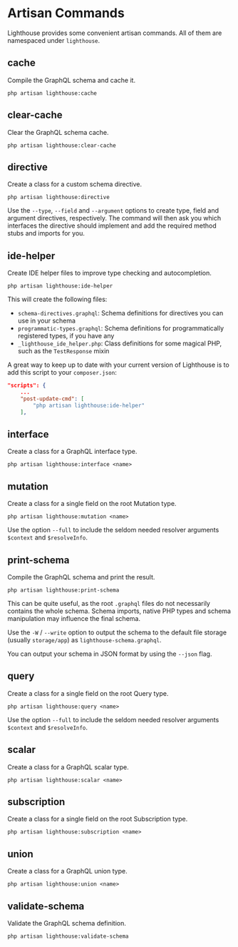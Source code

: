 # Artisan Commands

Lighthouse provides some convenient artisan commands. All of them
are namespaced under `lighthouse`.

## cache

Compile the GraphQL schema and cache it.

    php artisan lighthouse:cache

## clear-cache

Clear the GraphQL schema cache.

    php artisan lighthouse:clear-cache

## directive

Create a class for a custom schema directive.

    php artisan lighthouse:directive

Use the `--type`, `--field` and `--argument` options to create type, field and
argument directives, respectively. The command will then ask you which
interfaces the directive should implement and add the required method stubs and
imports for you.

## ide-helper

Create IDE helper files to improve type checking and autocompletion.

    php artisan lighthouse:ide-helper

This will create the following files:

- `schema-directives.graphql`: Schema definitions for directives you can use in your schema
- `programmatic-types.graphql`: Schema definitions for programmatically registered types, if you have any
- `_lighthouse_ide_helper.php`: Class definitions for some magical PHP, such as the `TestResponse` mixin

A great way to keep up to date with your current version of Lighthouse
is to add this script to your `composer.json`:

```json
"scripts": {
    ...
    "post-update-cmd": [
        "php artisan lighthouse:ide-helper"
    ],
```

## interface

Create a class for a GraphQL interface type.

    php artisan lighthouse:interface <name>

## mutation

Create a class for a single field on the root Mutation type.

    php artisan lighthouse:mutation <name>

Use the option `--full` to include the seldom needed resolver arguments `$context` and `$resolveInfo`.

## print-schema

Compile the GraphQL schema and print the result.

    php artisan lighthouse:print-schema

This can be quite useful, as the root `.graphql` files do not necessarily
contains the whole schema. Schema imports, native PHP types and schema manipulation
may influence the final schema.

Use the `-W` / `--write` option to output the schema to the default file storage
(usually `storage/app`) as `lighthouse-schema.graphql`.

You can output your schema in JSON format by using the `--json` flag.

## query

Create a class for a single field on the root Query type.

    php artisan lighthouse:query <name>

Use the option `--full` to include the seldom needed resolver arguments `$context` and `$resolveInfo`.

## scalar

Create a class for a GraphQL scalar type.

    php artisan lighthouse:scalar <name>

## subscription

Create a class for a single field on the root Subscription type.

    php artisan lighthouse:subscription <name>

## union

Create a class for a GraphQL union type.

    php artisan lighthouse:union <name>

## validate-schema

Validate the GraphQL schema definition.

    php artisan lighthouse:validate-schema
